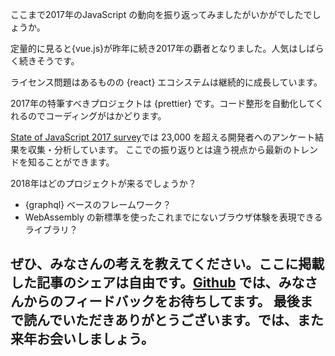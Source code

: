 ここまで2017年のJavaScript の動向を振り返ってみましたがいかがでしたでしょうか。

定量的に見ると{vue.js}が昨年に続き2017年の覇者となりました。人気はしばらく続きそうです。

ライセンス問題はあるものの {react} エコシステムは継続的に成長しています。

2017年の特筆すべきプロジェクトは {prettier} です。コード整形を自動化してくれるのでコーディングがはかどります。

[State of JavaScript 2017 survey](https://stateofjs.com/)では 23,000 を超える開発者へのアンケート結果を収集・分析しています。
ここでの振り返りとは違う視点から最新のトレンドを知ることができます。

2018年はどのプロジェクトが来るでしょうか？

* {graphql} ベースのフレームワーク？
* WebAssembly の新標準を使ったこれまでにないブラウザ体験を表現できるライブラリ？

ぜひ、みなさんの考えを教えてください。ここに掲載した記事のシェアは自由です。[Github](https://github.com/bestofjs/javascript-risingstars) では、みなさんからのフィードバックをお待ちしてます。
最後まで読んでいただきありがとうございます。では、また来年お会いしましょう。
---
